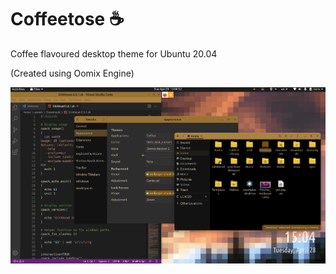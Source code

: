 # Coffeetose ☕
Coffee flavoured desktop theme for Ubuntu 20.04

(Created using Oomix Engine)

<img src="https://raw.githubusercontent.com/aakashsinghbais/coffeetose/master/_resources/coffeetose-1.png">
